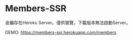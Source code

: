 # Members-SSR
金鑰存在Heroku Server。僅供瀏覽，下載版本無法啟動Server。

DEMO: https://members-ssr.herokuapp.com/members
